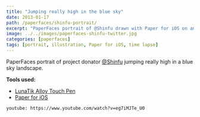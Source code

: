 ```yaml
---
title: "Jumping really high in the blue sky"
date: 2013-01-17
path: /paperfaces/shinfu-portrait/
excerpt: "PaperFaces portrait of @Shinfu drawn with Paper for iOS on an iPad."
image: ../../images/paperfaces-shinfu-twitter.jpg
categories: [paperfaces]
tags: [portrait, illustration, Paper for iOS, time lapse]
---
```


PaperFaces portrait of project donator [@Shinfu](https://twitter.com/Shinfu) jumping really high in a blue sky landscape.

**Tools used:**

- [LunaTik Alloy Touch Pen](https://www.amazon.com/gp/product/B00821TR7G/ref=as_li_ss_tl?ie=UTF8&tag=mademist-20&linkCode=as2&camp=1789&creative=390957&creativeASIN=B00821TR7G)
- [Paper for iOS](https://paper.bywetransfer.com/)

`youtube: https://www.youtube.com/watch?v=eg7iMJTe_U0`
